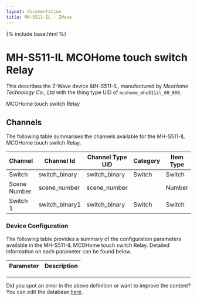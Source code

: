 ```yaml
---
layout: documentation
title: MH-S511-IL - ZWave
---
```


{% include base.html %}

# MH-S511-IL MCOHome touch switch Relay

This describes the Z-Wave device *MH-S511-IL*, manufactured by *McoHome Technology Co., Ltd* with the thing type UID of ```mcohome_mhs511il_00_000```. 

MCOHome touch switch Relay


## Channels
The following table summarises the channels available for the MH-S511-IL MCOHome touch switch Relay.

| Channel | Channel Id | Channel Type UID | Category | Item Type |
|---------|------------|------------------|----------|-----------|
| Switch | switch_binary | switch_binary | Switch | Switch |
| Scene Number | scene_number | scene_number |  | Number |
| Switch 1 | switch_binary1 | switch_binary | Switch | Switch |


### Device Configuration
The following table provides a summary of the configuration parameters available in the MH-S511-IL MCOHome touch switch Relay.
Detailed information on each parameter can be found below.

| Parameter   | Description |
|-------------|-------------|


---

Did you spot an error in the above definition or want to improve the content?
You can edit the database [here](http://www.cd-jackson.com/index.php/zwave/zwave-device-database/zwave-device-list/devicesummary/690).

